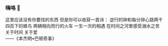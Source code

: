 ### 嗨咯 👋
这里应该没有你要找的东西
但是你可以收获一首诗：
逆行的钟和每分钟心跳两千四百下的蜂鸟
两辆相向而行的火车    一生一次的相遇
在时间之河里感受溺水之苦
关于时间       关于爱  
                             ——《本杰明•巴顿奇事》 

<!--
**Liyx55/Liyx55** is a ✨ _special_ ✨ repository because its `README.md` (this file) appears on your GitHub profile.

Here are some ideas to get you started:

- 🔭 I’m currently working on ...
- 🌱 I’m currently learning ...
- 👯 I’m looking to collaborate on ...
- 🤔 I’m looking for help with ...
- 💬 Ask me about ...
- 📫 How to reach me: ...
- 😄 Pronouns: ...
- ⚡ Fun fact: ...
-->
